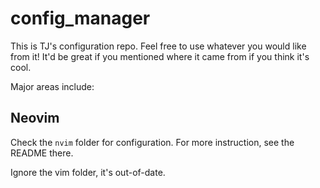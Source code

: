 # config_manager

This is TJ's configuration repo. Feel free to use whatever you would like from it! It'd be great if you mentioned where it came from if you think it's cool.

Major areas include:

## Neovim

Check the `nvim` folder for configuration. For more instruction, see the README there.

Ignore the vim folder, it's out-of-date.
